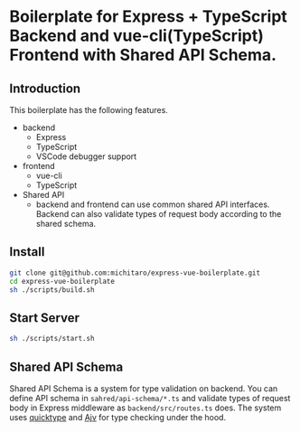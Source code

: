 # Boilerplate for Express + TypeScript Backend and vue-cli(TypeScript) Frontend with Shared API Schema.

## Introduction
This boilerplate has the following features.
* backend
  * Express
  * TypeScript
  * VSCode debugger support
* frontend
  * vue-cli
  * TypeScript
* Shared API
  * backend and frontend can use common shared API interfaces. Backend can also validate types of request body according to the shared schema.

## Install
```sh
git clone git@github.com:michitaro/express-vue-boilerplate.git
cd express-vue-boilerplate
sh ./scripts/build.sh
```

## Start Server
```sh
sh ./scripts/start.sh
```

## Shared API Schema
Shared API Schema is a system for type validation on backend. You can define API schema in ```sahred/api-schema/*.ts``` and validate types of request body in Express middleware as ```backend/src/routes.ts``` does. The system uses [quicktype](https://quicktype.io) and [Ajv](https://ajv.js.org) for type checking under the hood.